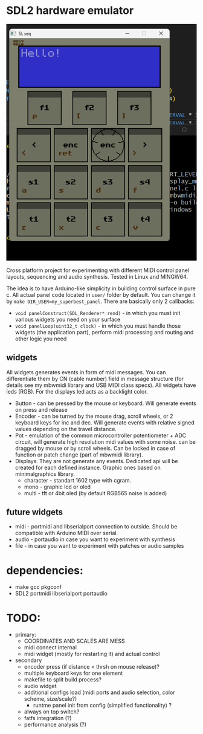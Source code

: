 # SDL2 hardware emulator

![](slseq.png "example")

Cross platform project for experimenting with different MIDI control panel layouts, sequencing and audio synthesis.
Tested in Linux and MINGW64.

The idea is to have Arduino-like simplicity in building control surface in pure c. All actual panel code located in `user/` folder by default. You can change it by `make DIR_USER=my_superbest_panel`. There are basically only 2 callbacks:
- `void panelConstruct(SDL_Renderer* rend)` - in which you must init various widgets you need on your surface
- `void panelLoop(uint32_t clock)` - in which you must handle those widgets (the application part), perform midi processing and routing and other logic you need

## widgets
All widgets generates events in form of midi messages. You can differentiate them by CN (cable number) field in message structure (for details see my mbwmidi library and USB MIDI class specs). All widgets have leds (RGB). For the displays led acts as a backlight color.
- Button - can be pressed by the mouse or keyboard. Will generate events on press and release
- Encoder - can be turned by the mouse drag, scroll wheels, or 2 keyboard keys for inc and dec. Will generate events with relative signed values depending on the travel distance.
- Pot - emulation of the common microcontroller potentiometer + ADC circuit, will generate high resolution midi values with some noise. can be dragged by mouse or by scroll wheels. Can be locked in case of function or patch change (part of mbwmidi library).
- Displays. They are not generate any events. Dedicated api will be created for each defined instance. Graphic ones based on minimalgraphics library.
    - character - standart 1602 type with cgram.
    - mono - graphic lcd or oled
    - multi - tft or 4bit oled (by default RGB565 noise is added)

## future widgets
- midi - portmidi and libserialport connection to outside. Should be compatible with Arduino MIDI over serial.
- audio - portaudio in case you want to experiment with synthesis
- file - in case you want to experiment with patches or audio samples


# dependencies:
- make gcc pkgconf
- SDL2 portmidi libserialport portaudio

# TODO:
- primary:
    - COORDINATES AND SCALES ARE MESS
    - midi connect internal
    - midi widget (mostly for restarting it) and actual control
- secondary
    - encoder press (if distance < thrsh on mouse release)?
    - multiple keyboard keys for one element
    - makefile to split build process?
    - audio widget
    - additional configs load (midi ports and audio selection, color scheme, size/scale?)
        - runtme panel init from config (simplified functionality) ?
    - always on top switch?
    - fatfs integration (?)
    - performance analysis (?)

